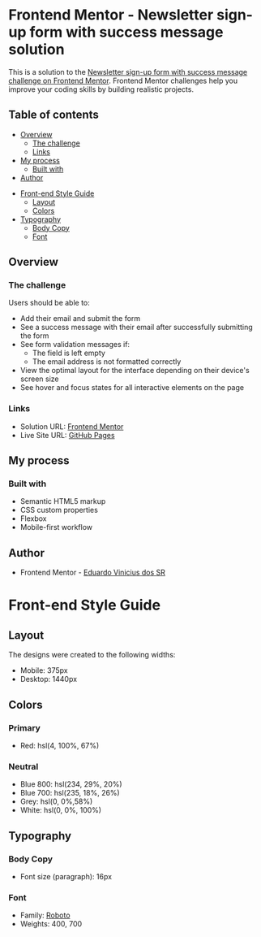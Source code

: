 # Frontend Mentor - Newsletter sign-up form with success message solution

This is a solution to the [Newsletter sign-up form with success message challenge on Frontend Mentor](https://www.frontendmentor.io/challenges/newsletter-signup-form-with-success-message-3FC1AZbNrv). Frontend Mentor challenges help you improve your coding skills by building realistic projects.

## Table of contents

- [Overview](#overview)
  - [The challenge](#the-challenge)
  - [Links](#links)
- [My process](#my-process)
  - [Built with](#built-with)
- [Author](#author)
<!-- Styles -->
- [Front-end Style Guide](#Front-end-Style-Guide)
  - [Layout](#Layout)
  - [Colors](#Colors)
- [Typography](#Typography)
  - [Body Copy](#Body-Copy)
  - [Font](#font)

## Overview

### The challenge

Users should be able to:

- Add their email and submit the form
- See a success message with their email after successfully submitting the form
- See form validation messages if:
  - The field is left empty
  - The email address is not formatted correctly
- View the optimal layout for the interface depending on their device's screen size
- See hover and focus states for all interactive elements on the page

### Links

- Solution URL: [Frontend Mentor](https://www.frontendmentor.io/solutions/newsletter-sign-up-form-g4kYo4CsGO)
- Live Site URL: [GitHub Pages](https://eduardo-vinicius-dos-sr.github.io/Newsletter-sign-up-form/)

## My process

### Built with

- Semantic HTML5 markup
- CSS custom properties
- Flexbox
- Mobile-first workflow

## Author

- Frontend Mentor - [Eduardo Vinicius dos SR](https://www.frontendmentor.io/profile/Eduardo-Vinicius-dos-SR)

# Front-end Style Guide

## Layout

The designs were created to the following widths:

- Mobile: 375px
- Desktop: 1440px

## Colors

### Primary

- Red: hsl(4, 100%, 67%)

### Neutral

- Blue 800: hsl(234, 29%, 20%)
- Blue 700: hsl(235, 18%, 26%)
- Grey: hsl(0, 0%,58%)
- White: hsl(0, 0%, 100%)

## Typography

### Body Copy

- Font size (paragraph): 16px

### Font

- Family: [Roboto](https://fonts.google.com/specimen/Roboto)
- Weights: 400, 700
